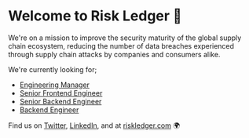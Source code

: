 # Welcome to Risk Ledger 👋

We're on a mission to improve the security maturity of the global supply chain ecosystem, reducing the number of data breaches experienced through supply chain attacks by companies and consumers alike.

We're currently looking for;
  - [Engineering Manager](https://apply.workable.com/risk-ledger/j/9281FC718B/)
  - [Senior Frontend Engineer](https://apply.workable.com/risk-ledger/j/4E94D7FBCB/)
  - [Senior Backend Engineer](https://apply.workable.com/risk-ledger/j/5316BF75B8/)
  - [Backend Engineer](https://apply.workable.com/risk-ledger/j/0EA9FC51E5/)

Find us on [Twitter](https://twitter.com/riskledger), [LinkedIn](https://www.linkedin.com/company/risk-ledger), and at [riskledger.com](https://riskledger.com) 🌍 
